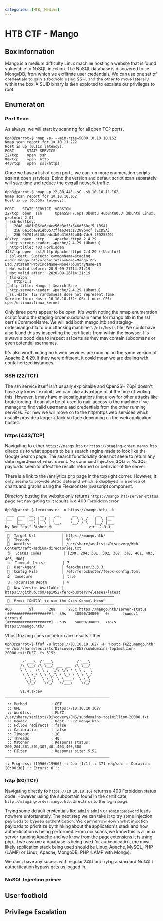 ```yaml
---
categories: [HTB, Medium]
---
```

# HTB CTF - Mango

## Box information

Mango is a medium difficulty Linux machine hosting a website that is found vulnerable to NoSQL injection. 
The NoSQL database is discovered to be MongoDB, from which we exfiltrate user credentials. We can use one set of credentials to gain a foothold using SSH, and the other to move laterally within the box.
A SUID binary is then exploited to escalate our privileges to root. 

## Enumeration
### Port Scan

As always, we will start by scanning for all open TCP ports.

```console
0ph3@parrot~$ nmap -p- --min-rate=5000 10.10.10.162
Nmap scan report for 10.10.11.222
Host is up (0.11s latency).
PORT      STATE SERVICE
22/tcp    open  ssh
80/tcp    open  http
443/tcp   open  ssl/https
```
Once we have a list of open ports, we can run more enumeration scripts against open services.
Doing the version and default script scan separately will save time and reduce the overall network traffic.

```console
0ph3@parrot~$ nmap -p 22,80,443 -sC -sV 10.10.10.162
Nmap scan report for 10.10.10.162
Host is up (0.056s latency).

PORT    STATE SERVICE  VERSION
22/tcp  open  ssh      OpenSSH 7.6p1 Ubuntu 4ubuntu0.3 (Ubuntu Linux; protocol 2.0)
| ssh-hostkey: 
|   2048 a88fd96fa6e4ee56e3ef54546d560cf5 (RSA)
|   256 6a1cba891eb0572ffe63e1617289b4cf (ECDSA)
|_  256 9070fb6f38aedc3b0b316864b04e7dc9 (ED25519)
80/tcp  open  http     Apache httpd 2.4.29
|_http-server-header: Apache/2.4.29 (Ubuntu)
|_http-title: 403 Forbidden
443/tcp open  ssl/http Apache httpd 2.4.29 ((Ubuntu))
| ssl-cert: Subject: commonName=staging-order.mango.htb/organizationName=Mango Prv Ltd./stateOrProvinceName=None/countryName=IN
| Not valid before: 2019-09-27T14:21:19
|_Not valid after:  2020-09-26T14:21:19
| tls-alpn: 
|_  http/1.1
|_http-title: Mango | Search Base
|_http-server-header: Apache/2.4.29 (Ubuntu)
|_ssl-date: TLS randomness does not represent time
Service Info: Host: 10.10.10.162; OS: Linux; CPE: cpe:/o:linux:linux_kernel
```

Only three ports appear to be open. It's worth noting the nmap enumeration script found the staging-order subdomain name for mango.htb in the ssl cert's CommonName.
We will add both mango.htb and staging-order.mango.htb to our attacking machine's ```/etc/hosts``` file.
We could have also found this by inspecting the certificate from within the browser. It's always a good idea to inspect ssl certs as they may contain subdomains or even potential usernames.

<CERT IMAGE>

It's also worth noting both web services are running on the same version of Apache 2.4.29. If they were different, it could mean we are dealing with containerized instances.

### SSH (22/TCP)
The ssh service itself isn't usually exploitable and OpenSSH 7.6p1 doesn't have any known exploits we can take advantage of at the time of writing this.
However, it may have misconfigurations that allow for other attacks like brute forcing. It can also be of used to gain access to the machine if we manage
to find valid username and credentials from the other running services.
For now we will move on to the http/https web services which usually provide a larger attack surface depending on the web application hosted. 

### https (443/TCP)
Navigating to either ```https://mango.htb``` or ```https://staging-order.mango.htb``` directs us to what appears to be a search engine made to look like the Google Search page.
The search functionality does not seem to return any data regardless of what is sent. No command injection,SQLi or NoSQLi payloads seem to affect the results returned or behavior of the server.

<Mango Search Image>

There is a link to the /analytics.php page in the top right corner.
However, it only seems to provide static data and which is displayed in a series of charts and graphs using the Flexmonster javascript component.

<Mango Image analytics>

Directory busting the website only returns ```https://mango.htb/server-status``` page but navigating to it results in a 403 Forbidden error.

```console
0ph3@parrot~$ feroxbuster -u https://mango.htb/ -k
 ___  ___  __   __     __      __         __   ___
|__  |__  |__) |__) | /  `    /  \ \_/ | |  \ |__
|    |___ |  \ |  \ | \__,    \__/ / \ | |__/ |___
by Ben "epi" Risher 🤓                 ver: 2.3.3
───────────────────────────┬──────────────────────
 🎯  Target Url            │ https://mango.htb/
 🚀  Threads               │ 50
 📖  Wordlist              │ /usr/share/seclists/Discovery/Web-Content/raft-medium-directories.txt
 👌  Status Codes          │ [200, 204, 301, 302, 307, 308, 401, 403, 405, 500]
 💥  Timeout (secs)        │ 7
 🦡  User-Agent            │ feroxbuster/2.3.3
 💉  Config File           │ /etc/feroxbuster/ferox-config.toml
 🔓  Insecure              │ true
 🔃  Recursion Depth       │ 4
 🎉  New Version Available │ https://github.com/epi052/feroxbuster/releases/latest
───────────────────────────┴──────────────────────
 🏁  Press [ENTER] to use the Scan Cancel Menu™
──────────────────────────────────────────────────
403        9l       28w      275c https://mango.htb/server-status
[####################] - 39s    30000/30000   0s      found:1       errors:0      
[####################] - 39s    30000/30000   768/s   https://mango.htb/

```

Vhost fuzzing does not return any results either
```console
0ph3@parrot~$ ffuf -u https://10.10.10.162/ -H 'Host: FUZZ.mango.htb' -w /usr/share/seclists/Discovery/DNS/subdomains-top1million-20000.txt:FUZZ -fs 5152

        /'___\  /'___\           /'___\       
       /\ \__/ /\ \__/  __  __  /\ \__/       
       \ \ ,__\\ \ ,__\/\ \/\ \ \ \ ,__\      
        \ \ \_/ \ \ \_/\ \ \_\ \ \ \ \_/      
         \ \_\   \ \_\  \ \____/  \ \_\       
          \/_/    \/_/   \/___/    \/_/       

       v1.4.1-dev
________________________________________________

 :: Method           : GET
 :: URL              : https://10.10.10.162/
 :: Wordlist         : FUZZ: /usr/share/seclists/Discovery/DNS/subdomains-top1million-20000.txt
 :: Header           : Host: FUZZ.mango.htb
 :: Follow redirects : false
 :: Calibration      : false
 :: Timeout          : 10
 :: Threads          : 40
 :: Matcher          : Response status: 200,204,301,302,307,401,403,405,500
 :: Filter           : Response size: 5152
________________________________________________

:: Progress: [19966/19966] :: Job [1/1] :: 371 req/sec :: Duration: [0:00:38] :: Errors: 0 ::

```

### http (80/TCP)
Navigating directly to ```https://10.10.10.162``` returns a 403 Forbidden status code.
However, using the subdomain found in the certificate, ```http://staging-order.mango.htb```,  directs us to the login page.

<Mango login image>

Trying some default credentials like ```admin:admin``` or ```admin:password``` leads nowhere unfortunately.
The next step we can take is to try some injection payloads to bypass authentication.
We can narrow down what injection payloads to prioritize by thinking about the application's stack and how authentication is being performed.
From our scans, we know this is a Linux server, running Apache and we know from the page extensions it is using php. 
If we assume a database is being used for authentication, the most likely application stack being used should be Linux, Apache, MySQL, PHP (LAMP) or Linux, Apache, MongoDB, PHP (LAMP with Mongo).

We don't have any sucess with regular SQLi but trying a standard NoSQLi authentication bypass gets us logged in.

### NoSQL Injection primer

## User foothold 


## Privilege Escalation
